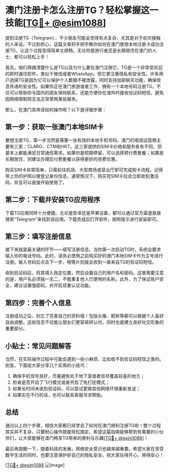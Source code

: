 # 澳门注册卡怎么注册TG？轻松掌握这一技能[[TG💪+ @esim1088](https://t.me/s/esim1088)]

提到注册TG（Telegram），不少朋友可能会觉得有点复杂，尤其是对于初次接触的人来说。不过别担心，这篇文章将手把手教你如何在澳门使用本地注册卡成功注册TG，让这个过程变得简单又顺畅。无论你是旅行者还是长期居住在澳门的人士，都可以轻松上手！

首先，咱们得搞清楚什么是TG以及为什么要在澳门注册它。TG是一个非常受欢迎的即时通讯软件，类似于微信或者WhatsApp，但它更注重隐私和安全性。许多用户选择TG是因为它可以保护个人数据不被泄露，同时支持加密聊天功能，确保信息传递的安全性。如果你正在澳门旅游或者工作，拥有一个本地号码注册TG，不仅可以帮助你与国内的朋友保持联系，还能方便你在海外时接收验证码短信，避免因网络限制而无法正常使用某些服务。

那么，在澳门具体该如何操作呢？以下是详细步骤：

## 第一步：获取一张澳门本地SIM卡

要想注册TG，第一步当然是需要一张有效的本地手机号码。澳门的电信运营商主要有三家：CLARO、CTM和HKT。这三家提供的SIM卡价格和服务各有不同，但基本上都能满足日常通信需求。如果你是短期停留，可以选择预付费套餐；如果是长期居住，则建议办理后付费套餐以获得更好的资费优惠。

购买SIM卡非常简单，只需前往机场、大型商场或营业厅即可完成购卡流程。记得带上你的护照以便登记身份信息。通常情况下，购买完SIM卡后会立即收到激活码，并且可以直接开始使用了。

## 第二步：下载并安装TG应用程序

下载TG应用同样十分便捷。无论是安卓还是苹果设备，都可以通过官方渠道直接搜索“Telegram”来找到该应用。下载完成后打开软件，按照提示进行安装即可。

## 第三步：填写注册信息

接下来就是最关键的环节——填写注册信息。当你第一次启动TG时，系统会要求输入你的电话号码。此时，请务必使用之前购买好的澳门本地SIM卡作为主号进行注册。输入号码后点击下一步，稍等片刻就会收到一条来自TG的验证码短信。

收到验证码后，将其填入指定位置，然后设置自己的用户名和密码。这里需要注意的是，用户名必须独一无二，不能重复他人已使用的名称。此外，为了保证账户安全，建议设置强密码，并开启双重认证功能。

## 第四步：完善个人信息

注册成功之后，别忘了完善自己的资料哦！包括头像、昵称等都可以根据个人喜好自由调整。这些信息不仅能让朋友们更容易辨认你，同时也是建立良好社交形象的重要部分。

## 小贴士：常见问题解答

当然，在实际操作过程中可能会遇到一些小麻烦，比如收不到验证码短信之类的。别急，下面给大家分享几个实用的小技巧：

1. 确保手机信号良好，尽量避免处于地下室或者信号覆盖较差的地方；
2. 检查是否开启了飞行模式或者开启了免打扰模式；
3. 如果长时间未收到验证码，可以尝试更换其他网络环境重新发送；
4. 如果实在不行的话，也可以联系客服寻求帮助。

## 总结

通过以上四个步骤，相信大家都已经学会了如何在澳门顺利注册TG啦！整个过程其实并不复杂，只要耐心操作就能轻松搞定。希望这篇指南能够帮到有需要的小伙伴们，让大家能够在澳门畅享TG带来的便利与乐趣[[TG💪+ @esim1088](https://t.me/s/esim1088)]！

最后再提醒一下，随着科技的发展，网络安全意识也越来越重要。希望大家在享受数字生活的同时，也要注意保护好自己的隐私安全。祝大家玩得开心，用得安心！

[[TG💪+ @esim1088](https://t.me/s/esim1088) ![Image](https://i.postimg.cc/4NQfJmqS/Snipaste-2025-05-13-00-14-12.png)]